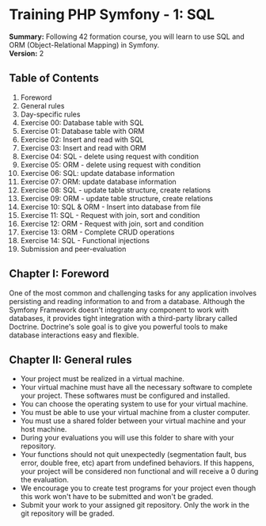 # Training PHP Symfony - 1: SQL

**Summary:** Following 42 formation course, you will learn to use SQL and ORM (Object-Relational Mapping) in Symfony.  
**Version:** 2

## Table of Contents

1. Foreword
2. General rules
3. Day-specific rules
4. Exercise 00: Database table with SQL
5. Exercise 01: Database table with ORM
6. Exercise 02: Insert and read with SQL
7. Exercise 03: Insert and read with ORM
8. Exercise 04: SQL - delete using request with condition
9. Exercise 05: ORM - delete using request with condition
10. Exercise 06: SQL: update database information
11. Exercise 07: ORM: update database information
12. Exercise 08: SQL - update table structure, create relations
13. Exercise 09: ORM - update table structure, create relations
14. Exercise 10: SQL & ORM - Insert into database from file
15. Exercise 11: SQL - Request with join, sort and condition
16. Exercise 12: ORM - Request with join, sort and condition
17. Exercise 13: ORM - Complete CRUD operations
18. Exercise 14: SQL - Functional injections
19. Submission and peer-evaluation 

## Chapter I: Foreword

One of the most common and challenging tasks for any application involves persisting and reading information to and from a database. Although the Symfony Framework doesn't integrate any component to work with databases, it provides tight integration with a third-party library called Doctrine. Doctrine's sole goal is to give you powerful tools to make database interactions easy and flexible.

## Chapter II: General rules

- Your project must be realized in a virtual machine.
- Your virtual machine must have all the necessary software to complete your project. These softwares must be configured and installed.
- You can choose the operating system to use for your virtual machine.
- You must be able to use your virtual machine from a cluster computer.
- You must use a shared folder between your virtual machine and your host machine.
- During your evaluations you will use this folder to share with your repository.
- Your functions should not quit unexpectedly (segmentation fault, bus error, double free, etc) apart from undefined behaviors. If this happens, your project will be considered non functional and will receive a 0 during the evaluation.
- We encourage you to create test programs for your project even though this work won't have to be submitted and won't be graded.
- Submit your work to your assigned git repository. Only the work in the git repository will be graded.
